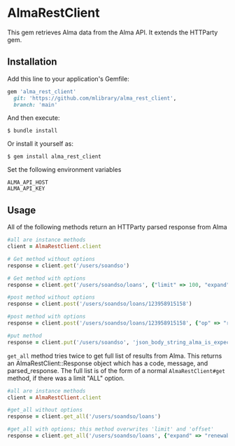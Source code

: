 # AlmaRestClient

This gem retrieves Alma data from the Alma API. It extends the HTTParty gem.

## Installation

Add this line to your application's Gemfile:

```ruby
gem 'alma_rest_client'
  git: 'https://github.com/mlibrary/alma_rest_client', 
  branch: 'main'
```

And then execute:

    $ bundle install

Or install it yourself as:

    $ gem install alma_rest_client

Set the following environment variables
```
ALMA_API_HOST
ALMA_API_KEY
```
## Usage
All of the following methods return an HTTParty parsed response from Alma
```ruby
#all are instance methods
client = AlmaRestClient.client

# Get method without options
response = client.get('/users/soandso')

# Get method with options
response = client.get('/users/soandso/loans', {"limit" => 100, "expand" => "renewable"}

#post method without options
response = client.post('/users/soandso/loans/123958915158')

#post method with options
response = client.post('/users/soandso/loans/123958915158', {"op" => "renew"})

#put method
response = client.put('/users/soandso', 'json_body_string_alma_is_expecting_to_receive')

```
`get_all` method tries twice to get full list of results from Alma. This returns an AlmaRestClient::Response object which has a code, message, and parsed_response. The full list is of the form of a normal `AlmaRestClient#get` method, if there was a limit "ALL" option.

```ruby
#all are instance methods
client = AlmaRestClient.client

#get_all without options
response = client.get_all('/users/soandso/loans')

#get_all with options; this method overwrites 'limit' and 'offset'
response = client.get_all('/users/soandso/loans', {"expand" => "renewable"})
```
